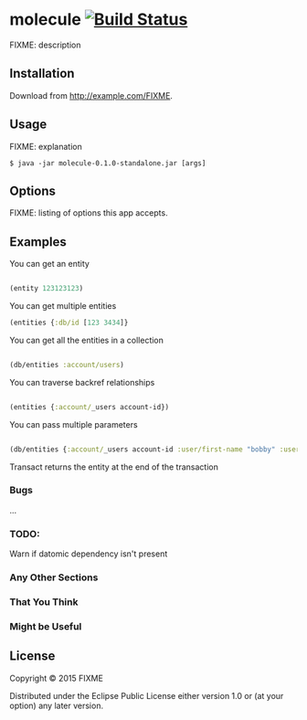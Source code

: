 # molecule [![Build Status](https://travis-ci.org/petergarbers/molecule.svg?branch=master)](https://travis-ci.org/petergarbers/molecule)

FIXME: description

## Installation

Download from http://example.com/FIXME.

## Usage

FIXME: explanation

    $ java -jar molecule-0.1.0-standalone.jar [args]

## Options

FIXME: listing of options this app accepts.

## Examples

You can get an entity

```clj

(entity 123123123)


```

You can get multiple entities

```clj
(entities {:db/id [123 3434]}

```

You can get all the entities in a collection

```clj

(db/entities :account/users)

```

You can traverse backref relationships

```clj

(entities {:account/_users account-id})

```

You can pass multiple parameters

```clj

(db/entities {:account/_users account-id :user/first-name "bobby" :user/age 19})

```

Transact returns the entity at the end of the transaction




### Bugs

...

### TODO:
Warn if datomic dependency isn't present

### Any Other Sections
### That You Think
### Might be Useful

## License

Copyright © 2015 FIXME

Distributed under the Eclipse Public License either version 1.0 or (at
your option) any later version.
